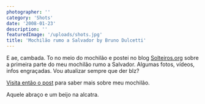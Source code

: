 ```yaml
---
photographer: ''
category: 'Shots'
date: '2008-01-23'
description: ''
featuredImage: '/uploads/shots.jpg'
title: 'Mochilão rumo a Salvador by Bruno Dulcetti'
---
```


E ae, cambada. To no meio do mochilão e postei no blog [Solteiros.org](http://www.solteiros.org/) sobre a primeira parte do meu mochilão rumo a Salvador. Algumas fotos, vídeos, infos engraçadas. Vou atualizar sempre que der blz?

[Visita então o post](http://www.solteiros.org/solteirisse/dulcetti/mochilao-rio-de-janeiro-salvador-%e2%80%93-parte-1-%e2%80%93-cabo-frio/) para saber mais sobre meu mochilão.

Aquele abraço e um beijo na alcatra.
